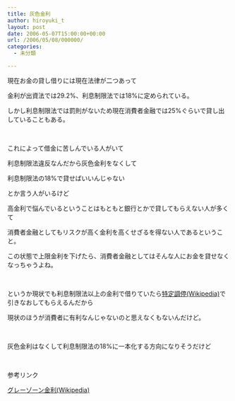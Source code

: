 ```yaml
---
title: 灰色金利
author: hiroyuki_t
layout: post
date: 2006-05-07T15:00:00+00:00
url: /2006/05/08/000000/
categories:
  - 未分類

---
```

<div class="section">
  <p>
    現在お金の貸し借りには現在法律が二つあって
  </p>
  
  <p>
    金利が出資法では29.2%、利息制限法では18%に定められている。
  </p>
  
  <p>
    しかし利息制限法では罰則がないため現在消費者金融では25%ぐらいで貸し出していることもある。
  </p>
  
  <p>
    &nbsp;
  </p>
  
  <p>
    これによって借金に苦しんでいる人がいて
  </p>
  
  <p>
    利息制限法違反なんだから灰色金利をなくして
  </p>
  
  <p>
    利息制限法の18%で貸せばいいんじゃない
  </p>
  
  <p>
    とか言う人がいるけど
  </p>
  
  <p>
    高金利で悩んでいるということはもともと銀行とかで貸してもらえない人が多くて
  </p>
  
  <p>
    消費者金融としてもリスクが高く金利を高くせざるを得ない人であるということ。
  </p>
  
  <p>
    この状態で上限金利を下げたら、消費者金融としてはそんな人にお金を貸せなくなっちゃうよね。
  </p>
  
  <p>
    &nbsp;
  </p>
  
  <p>
    というか現状でも利息制限法以上の金利で借りていたら<a href="http://ja.wikipedia.org/wiki/%E7%89%B9%E5%AE%9A%E8%AA%BF%E5%81%9C" target="_blank">特定調停(Wikipedia)</a>で引きなおしてもらえるんだから
  </p>
  
  <p>
    現状のほうが消費者に有利なんじゃないのと思えなくもないんだけど。
  </p>
  
  <p>
    &nbsp;
  </p>
  
  <p>
    灰色金利はなくして利息制限法の18%に一本化する方向になりそうだけど
  </p>
  
  <p>
    &nbsp;
  </p>
  
  <p>
    参考リンク
  </p>
  
  <p>
    <a href="http://ja.wikipedia.org/wiki/%E3%82%B0%E3%83%AC%E3%83%BC%E3%82%BE%E3%83%BC%E3%83%B3%E9%87%91%E5%88%A9" target="_blank">グレーゾーン金利(Wikipedia)</a>
  </p>
</div>